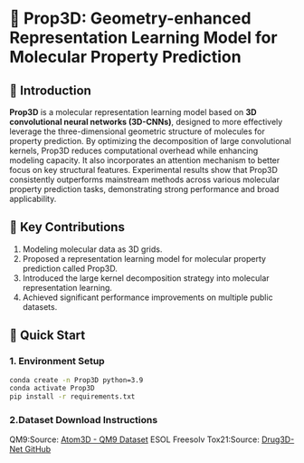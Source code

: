 # 🧬 Prop3D: Geometry-enhanced Representation Learning Model for Molecular Property Prediction
## 📖 Introduction

**Prop3D** is a molecular representation learning model based on **3D convolutional neural networks (3D-CNNs)**, designed to more effectively leverage the three-dimensional geometric structure of molecules for property prediction. By optimizing the decomposition of large convolutional kernels, Prop3D reduces computational overhead while enhancing modeling capacity. It also incorporates an attention mechanism to better focus on key structural features. Experimental results show that Prop3D consistently outperforms mainstream methods across various molecular property prediction tasks, demonstrating strong performance and broad applicability.

## 📝 Key Contributions

1. Modeling molecular data as 3D grids.
2. Proposed a representation learning model for molecular property prediction called Prop3D.
3. Introduced the large kernel decomposition strategy into molecular representation learning.
4. Achieved significant performance improvements on multiple public datasets.

## 🚀 Quick Start
### 1. Environment Setup

```bash
conda create -n Prop3D python=3.9
conda activate Prop3D
pip install -r requirements.txt
```

###  2.Dataset Download Instructions
QM9:Source: [Atom3D - QM9 Dataset](https://www.atom3d.ai/smp.html)
ESOL Freesolv Tox21:Source: [Drug3D-Net GitHub](https://github.com/anny0316/Drug3D-Net)
